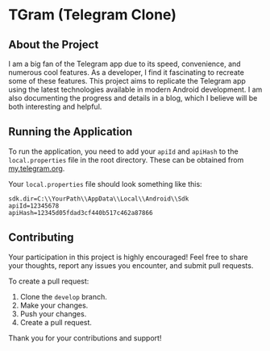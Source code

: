# TGram (Telegram Clone)

## About the Project

I am a big fan of the Telegram app due to its speed, convenience, and numerous cool features. As a developer, I find it fascinating to recreate some of these features. This project aims to replicate the Telegram app using the latest technologies available in modern Android development. I am also documenting the progress and details in a blog, which I believe will be both interesting and helpful.

## Running the Application

To run the application, you need to add your `apiId` and `apiHash` to the `local.properties` file in the root directory. These can be obtained from [my.telegram.org](https://my.telegram.org).

Your `local.properties` file should look something like this:

```
sdk.dir=C:\\YourPath\\AppData\\Local\\Android\\Sdk
apiId=12345678
apiHash=12345d05fdad3cf440b517c462a87866
```

## Contributing

Your participation in this project is highly encouraged! Feel free to share your thoughts, report any issues you encounter, and submit pull requests. 

To create a pull request:
1. Clone the `develop` branch.
2. Make your changes.
3. Push your changes.
4. Create a pull request.

Thank you for your contributions and support!
